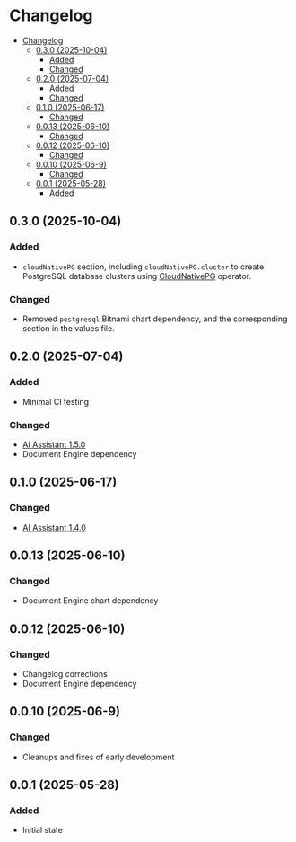 # Changelog
- [Changelog](#changelog)
  - [0.3.0 (2025-10-04)](#030-2025-10-04)
    - [Added](#added)
    - [Changed](#changed)
  - [0.2.0 (2025-07-04)](#020-2025-07-04)
    - [Added](#added-1)
    - [Changed](#changed-1)
  - [0.1.0 (2025-06-17)](#010-2025-06-17)
    - [Changed](#changed-2)
  - [0.0.13 (2025-06-10)](#0013-2025-06-10)
    - [Changed](#changed-3)
  - [0.0.12 (2025-06-10)](#0012-2025-06-10)
    - [Changed](#changed-4)
  - [0.0.10 (2025-06-9)](#0010-2025-06-9)
    - [Changed](#changed-5)
  - [0.0.1 (2025-05-28)](#001-2025-05-28)
    - [Added](#added-2)

## 0.3.0 (2025-10-04)

### Added

* `cloudNativePG` section, including `cloudNativePG.cluster` to create PostgreSQL database clusters using [CloudNativePG](https://cloudnative-pg.io/) operator.

### Changed

* Removed `postgresql` Bitnami chart dependency, and the corresponding section in the values file.

## 0.2.0 (2025-07-04)

### Added

* Minimal CI testing

### Changed

* [AI Assistant 1.5.0](https://www.nutrient.io/guides/ai-assistant/changelog/#1.5.0)
* Document Engine dependency

## 0.1.0 (2025-06-17)

### Changed

* [AI Assistant 1.4.0](https://www.nutrient.io/guides/ai-assistant/changelog/#1.4.0)

## 0.0.13 (2025-06-10)

### Changed

* Document Engine chart dependency

## 0.0.12 (2025-06-10)

### Changed

* Changelog corrections
* Document Engine dependency

## 0.0.10 (2025-06-9)

### Changed

* Cleanups and fixes of early development

## 0.0.1 (2025-05-28)

### Added

* Initial state

